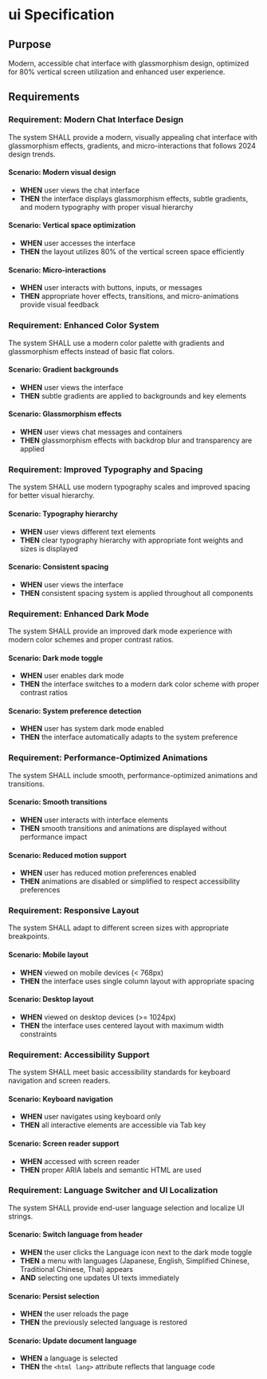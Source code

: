 # ui Specification

## Purpose
Modern, accessible chat interface with glassmorphism design, optimized for 80% vertical screen utilization and enhanced user experience.
## Requirements
### Requirement: Modern Chat Interface Design
The system SHALL provide a modern, visually appealing chat interface with glassmorphism effects, gradients, and micro-interactions that follows 2024 design trends.

#### Scenario: Modern visual design
- **WHEN** user views the chat interface
- **THEN** the interface displays glassmorphism effects, subtle gradients, and modern typography with proper visual hierarchy

#### Scenario: Vertical space optimization
- **WHEN** user accesses the interface
- **THEN** the layout utilizes 80% of the vertical screen space efficiently

#### Scenario: Micro-interactions
- **WHEN** user interacts with buttons, inputs, or messages
- **THEN** appropriate hover effects, transitions, and micro-animations provide visual feedback

### Requirement: Enhanced Color System
The system SHALL use a modern color palette with gradients and glassmorphism effects instead of basic flat colors.

#### Scenario: Gradient backgrounds
- **WHEN** user views the interface
- **THEN** subtle gradients are applied to backgrounds and key elements

#### Scenario: Glassmorphism effects
- **WHEN** user views chat messages and containers
- **THEN** glassmorphism effects with backdrop blur and transparency are applied

### Requirement: Improved Typography and Spacing
The system SHALL use modern typography scales and improved spacing for better visual hierarchy.

#### Scenario: Typography hierarchy
- **WHEN** user views different text elements
- **THEN** clear typography hierarchy with appropriate font weights and sizes is displayed

#### Scenario: Consistent spacing
- **WHEN** user views the interface
- **THEN** consistent spacing system is applied throughout all components

### Requirement: Enhanced Dark Mode
The system SHALL provide an improved dark mode experience with modern color schemes and proper contrast ratios.

#### Scenario: Dark mode toggle
- **WHEN** user enables dark mode
- **THEN** the interface switches to a modern dark color scheme with proper contrast ratios

#### Scenario: System preference detection
- **WHEN** user has system dark mode enabled
- **THEN** the interface automatically adapts to the system preference

### Requirement: Performance-Optimized Animations
The system SHALL include smooth, performance-optimized animations and transitions.

#### Scenario: Smooth transitions
- **WHEN** user interacts with interface elements
- **THEN** smooth transitions and animations are displayed without performance impact

#### Scenario: Reduced motion support
- **WHEN** user has reduced motion preferences enabled
- **THEN** animations are disabled or simplified to respect accessibility preferences

### Requirement: Responsive Layout
The system SHALL adapt to different screen sizes with appropriate breakpoints.

#### Scenario: Mobile layout
- **WHEN** viewed on mobile devices (< 768px)
- **THEN** the interface uses single column layout with appropriate spacing

#### Scenario: Desktop layout
- **WHEN** viewed on desktop devices (>= 1024px)
- **THEN** the interface uses centered layout with maximum width constraints

### Requirement: Accessibility Support
The system SHALL meet basic accessibility standards for keyboard navigation and screen readers.

#### Scenario: Keyboard navigation
- **WHEN** user navigates using keyboard only
- **THEN** all interactive elements are accessible via Tab key

#### Scenario: Screen reader support
- **WHEN** accessed with screen reader
- **THEN** proper ARIA labels and semantic HTML are used

### Requirement: Language Switcher and UI Localization
The system SHALL provide end-user language selection and localize UI strings.

#### Scenario: Switch language from header
- **WHEN** the user clicks the Language icon next to the dark mode toggle
- **THEN** a menu with languages (Japanese, English, Simplified Chinese, Traditional Chinese, Thai) appears
- **AND** selecting one updates UI texts immediately

#### Scenario: Persist selection
- **WHEN** the user reloads the page
- **THEN** the previously selected language is restored

#### Scenario: Update document language
- **WHEN** a language is selected
- **THEN** the `<html lang>` attribute reflects that language code

